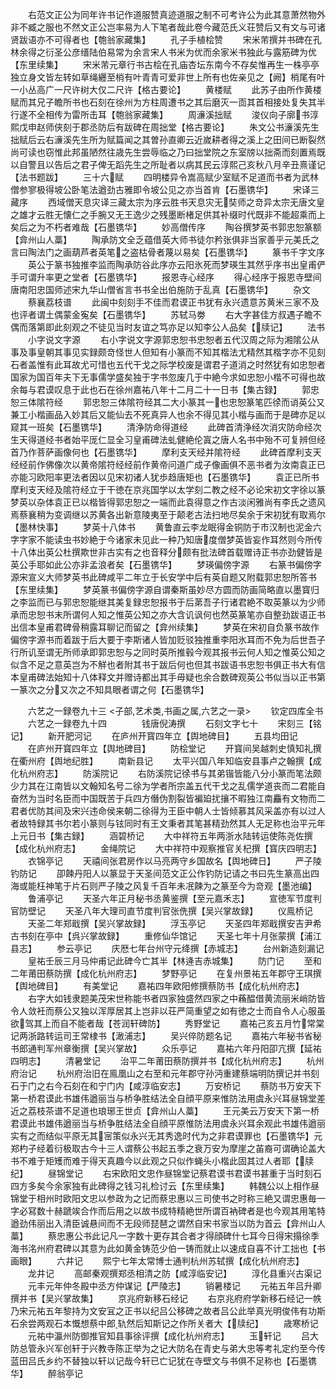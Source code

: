 <!-- { "loadSidebar": true } -->
　　右范文正公为同年许书记作道服赞真迹道服之制不可考许公为此其意萧然物外非不臧之服也不然文正公岂率易为人下笔者哉此卷今藏范氏义荘赞后又有文与可诸贤跋语亦不可得者也【匏翁家藏集】
　　孔子手植桧赞
　　宋米芾撰并书碑在孔林余得之衍圣公彦缙陆伯易常为余言宋人书米为优而余家米书独此与露筋碑为优【东里续集】
　　宋米芾元章行书古桧在孔庙杏坛东南今不存矣惟再生一株亭亭独立身文皆左转如草绳纒至梢有叶青青可爱非世上所有也佐亲见之【阙】梢尾有叶一小丛高广一尺许树大仅二尺许【格古要论】
　　黄楼赋
　　此苏子由所作黄楼赋而其兄子瞻所书也石刻在徐州为方柱周遭书之其后磨灭一靣其首相接处复失其半行遂不全相传为雷所击耳【匏翁家藏集】
　　周濓溪拙赋
　　浚仪向子廓书淳熙戊申赵师侠刻于郡丞防后有跋碑在周拙堂【格古要论】
　　朱文公书濓溪先生拙赋后云右濓溪先生所为赋篇闻之其曽孙直卿云近嵗耕者得之溪上之田间已断裂然尚可读也窃惟此邦虽陋然往歳先生尝辱临之乃曰拙堂院之东室牓以拙斋而刻置焉既以自警且以告后之君子俾无蹈先生之所耻者以病其民云淳熙己亥秋八月辛丑熹谨记【法书题跋】
　　三十六赋
　　四明楼异令嵩高赋少室赋不足道而书者为武林僧参寥极得坡公卧笔法遒劲古雅即令坡公见之亦当首肯【石墨镌华】
　　宋译三藏序
　　西域僧天息灾译三藏太宗为序云胜书天息灾无奘师之竒异太宗无唐文皇之雄才云胜无懐仁之手腕又无王逸少之残墨断楮足供其补缀时代既非不能超乘而上矣后之为不朽者难哉【石墨镌华】
　　妙高僧传序
　　陶谷撰梦英书郭忠恕篆额【弇州山人藁】
　　陶承防文全乏蕴借英大师书徒尔矜张俱非当家善乎元美氏之言曰陶法门之画葫芦者英笔之盗枯骨者蔑以易矣【石墨镌华】
　　篆书千字文序
　　英公于篆书独推李监而陶承防谷此序亦云阳氷死而梦瑛生其然乎序书出皇甫俨手可谓升率更之堂者【石墨镌华】
　　报恩寺心经序
　　得心经序于报恩寺壁间唐南阳忠国师述宋九华山僧省言书书全出伯施防于乱真【石墨镌华】
　　杂文
　　蔡襄荔枝谱
　　此闽中刻刻手不佳而君谟正书犹有永兴遗意苏黄米三家不及也评者谓土偶蒙金寃矣【石墨镌华】
　　苏轼马劵
　　右大字甚佳方叔遇子瞻不偶而落第即此刻观之不徒见当时友谊之笃亦足以知李公人品矣【牍记】
　　法书
　　小字说文字源
　　右小字说文字源郭忠恕书忠恕者五代汉周之际为湘隂公从事及事皇朝其事见实録颇竒怪世人但知有小篆而不知其楷法尤精然其楷字亦不见刻石者盖惟有此耳故尤可惜也五代干戈之际学校废是谓君子道消之时然犹有如忠恕者国家为国百年夫下无事儒学盛矣独于字书忽废几于中絶今求如忠恕小楷不可得也故余每与君谟叹息于此也石在徐州嘉祐八年十二月二十一日书【集古録】
　　郭忠恕三体隂符经
　　郭忠恕三体隂符经其二大小篆其一也忠恕篆笔匹徐而诮英公又兼工小楷画品入妙其后又能仙去不死真异人也余不得见其小楷与画而于是碑亦足以窥其一班矣【石墨镌华】
　　清浄防命得道经
　　此碑首清浄经次消灾防命经次生天得道经书者始平厐仁显全习皇甫碑法虬健絶伦寘之唐人名书中殆不可复辨但经首乃作菩萨画像何也【石墨镌华】
　　摩利支天经并隂符经
　　此碑首摩利支天经经前作佛像次以黄帝隂符经经前作黄帝问道广成子像画俱不恶书者为汝南袁正已亦能习欧阳率更法者因以见宋初诸人犹歩趋唐矩也【石墨镌华】
　　袁正已所书摩利支天经及隂符经立于干徳在京兆国学以太学刻二教之经不必论宋初文字徐以篆梦英以杂体袁正已以楷皆得郭忠恕之一端而此袁得意之作古淡闲雅尚有李氏之遗风焉蔡襄稍为变调继以苏黄各出新意陵夷至于颠老古法扫地尽矣余于宋初犹有取焉尔【墨林快事】
　　梦英十八体书
　　黄鲁直云李龙眠得金铜防于市汉制也泥金六字字家不能读虫书妙絶于今诸家未见此一种乃知唐度僧梦英皆妄作耳然则今所传十八体出英公杜撰欺世非古实有之也音释分颇有批法碑首载赠诗正书亦劲健皆是英公手耶如此公亦非孟浪者矣【石墨镌华】
　　梦瑛偏傍字源
　　右篆书偏傍字源宋宣义大师梦英书此碑咸平二年立于长安学中后有英自题又附载郭忠恕所答书【东里续集】
　　梦英篆书偏傍字源自谓秦斯虽妙尽方圆而防画简略直以墨寳归之李监而已与郭忠恕能继其美复録忠恕报书于后苐吾子行诸君絶不取英篆以为少师承而忠恕书末所谓何人知之惟英公知之亦大含讥讽何也然英篆笔亦自整劲跋语正书出信本皇甫君碑骨稍露耳聊记而留之【弇州续集】
　　梦英在宋初自负篆书故作偏傍字源书而着跋于后大要于李斯诸人皆加贬驳独推重李阳氷耳而不免为后世吾子行所讥至谓无所师承即郭忠恕与之同时英所推毂今观其报书云何人知之惟英公知之似含不足之意英岂为不觧也者附其书于跋后何也但其书跋语书忠恕书俱正书大有信本皇甫碑法始知十八体释文并赠诗都出其手毋疑也余合数碑观英公书似当以正书第一篆次之分又次之不知具眼者谓之何【石墨镌华】












　　六艺之一録卷九十三
<子部,艺术类,书画之属,六艺之一录>
　　钦定四库全书
　　六艺之一録卷九十四　　　　钱唐倪涛撰
　　石刻文字七十
　　宋刻三【铭记】
　　新开肥河记
　　在庐州开寳四年立【舆地碑目】
　　五县均田记
　　在庐州开寳四年立【舆地碑目】
　　防桧堂记
　　开寳间吴越刺史慎知礼撰在衢州府【舆地纪胜】
　　南新县记
　　太平兴国八年知临安县事卢之翰撰【成化杭州府志】
　　防溪院记
　　右防溪院记徐书与其弟锴皆能八分小篆而笔法颇少力其在江南皆以文翰知名号二徐为学者所宗盖五代干戈之乱儒学道丧而二君能自奋然为当时名臣而中国既苦于兵四方僭伪割裂皆褊廹扰攘不暇独江南麤有文物而二君者优防其间及宋兴违命侯来朝二徐得为王臣中朝人士皆倾慕其风采盖亦有以过人者故特録其书尔若小篆则与铉同时有王文秉者其笔甚精劲然其人无足称也治平元年上元日书【集古録】
　　涵碧桥记
　　大中祥符五年两浙水陆转运使陈尧佐撰【成化杭州府志】
　　金绳院记
　　大中祥符中观察推官关杞撰【寳庆四明志】
　　衣锦亭记
　　天禧间张君房作以马亮两守乡国故名【舆地碑日】
　　严子陵钓防记
　　卲餗丹阳人以篆显于天圣间范文正公作钓防记请之书曰先生篆高出四海或能枉神笔于片石则严子陵之风复千百年未冺餗为之篆至今为竒观【墨池编】
　　鲁浦亭记
　　天圣六年正月秘书丞黄鉴撰【至元嘉禾志】
　　宣徳军节度判官防壁记
　　天圣八年大理司直节度判官张侁撰【吴兴掌故録】
　　仪鳯桥记
　　天圣二年郑戢撰【吴兴掌故録】
　　浮玉亭记
　　天圣四年郑戢撰安吉尹希古书刻在亭中【呉兴掌故録】
　　重修仙华馆记
　　天圣七年十月张蒙撰【浦江县志】
　　参云亭记
　　庆厯七年台州守元绛撰【赤城志】
　　台州新造刻漏记
　　皇祐壬辰三月马仲甫记此碑今亡其半【林逄吉赤城集】
　　防门记
　　至和二年莆田蔡防撰【成化杭州府志】
　　梦野亭记
　　在复州景祐五年郡守王琪撰【舆地碑目】
　　有美堂记
　　嘉祐四年欧阳修撰蔡防书【成化杭州府志】
　　右字大如钱隶题美茂宋世称能书者四家独盛然四家之中蘓醖借黄流丽米峭防皆令人敛衽而蔡公又独以浑厚居其上岂非以荘严简重望之如有徳之士而自令人心服虽欲驾其上而自不能者哉【苍润轩碑防】
　　秀野堂记
　　嘉祐己亥五月竹常棠记两浙路转运司王常棣书【澉浦志】
　　吴兴倅防题名记
　　嘉祐六年秘书省秘书郎通判军州章衡撰【吴兴掌故】
　　众乐亭记
　　嘉祐六年丹阳卲亢撰【延祐四明志】
　　清暑堂记
　　治平二年莆田蔡防撰并书【成化杭州府志】
　　杭州府治记
　　杭州府治旧在鳯凰山之右至和元年郡守孙沔重建蔡端明防撰记并书刻石于门之右今石刻在和宁门内【咸淳临安志】
　　万安桥记
　　蔡防书万安天下第一桥君谟此书雄伟遒丽当与桥争胜结法全自顔平原来惟防法用虞永兴耳昼锦堂差近之荔枝茶谱不足道也琅琊王世贞【弇州山人藁】
　　王元美云万安天下第一桥君谟此书雄伟遒丽当与桥争胜结法全自顔平原惟防法用虞永兴耳余观此书雄伟遒丽实有之而结似平原无其宻策似永兴无其秀逸时代为之非君谟罪也【石墨镌华】元郑杓子经着衍极取古今十三人谓蔡公书起五季之衰万安为摩崖之苖裔可谓确论盖大书不难于矩矱而难于得天真趣今以此观之只似作蝇头小楷此固其过人者耶【牍纪】
　　昼锦堂记
　　右宋欧阳文忠作昼锦堂记蔡君谟书君谟书甚重于当时刻石四方多矣今余家独有此碑得之钱习礼检讨云【东里续集】
　　韩魏公以上相作昼锦堂于相州时欧阳文忠以参政为之记而蔡忠惠以三司使书之时称三絶又谓忠惠毎一字必冩数十赫蹏竢合作而后用之以故书成特精絶世所谓百衲碑者是也今观其用笔特遒劲伟丽出入清臣诚悬间而不无段师琵琶之谓然自宋书家当以防为首云【弇州山人藁】
　　蔡忠惠公书此记凡一字数十更存其合者才得顔碑什七耳今日得宋搨徐季海书洺州府君碑以其意为此如黄金铸范少伯一铸而就止以速成自喜不计工拙也【书画眼】
　　六井记
　　熙宁七年太常博士通判杭州苏轼撰【成化杭州府志】
　　龙井记
　　高邮秦观撰郑丞相清之防【咸淳临安记】
　　淳化县重兴古渠记
　　元丰元年仲冬殿中丞方仲谋记【严陵志】
　　销暑楼记
　　元祐五年吕升卿撰并书【吴兴掌故集】
　　京兆府新移石经记
　　右京兆府府学新移石经记一帙乃宋元祐五年黎持为文安冝之正书以纪吕公移碑之故者吕公此举真光明俊伟有功斯石余尝两观石本慨想蔡中郎轨然后知斯记之作所关者大【牍纪】
　　歳寒桥记
　　元祐中瀛州防御推官知县事徐评撰【成化杭州府志】
　　玉轩记
　　吕大防总管永兴军创轩于兴教寺陈正举为之记大防名在青史与弟大忠等考礼定约至今传蓝田吕氏乡约不替独以轩以记哉今轩已亡记犹在寺壁文与书俱不足称也【石墨镌华】
　　醉翁亭记
